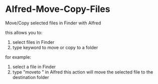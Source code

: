 # Alfred-Move-Copy-Files
Move/Copy selected files in Finder with Alfred 

this allows you to:
1. select files in Finder
2. type keyword to move or copy to a folder

for example:
1. select a file in Finder
2. type "moveto <destination folder>" in Alfred
this action will move the selected file to the destination folder
